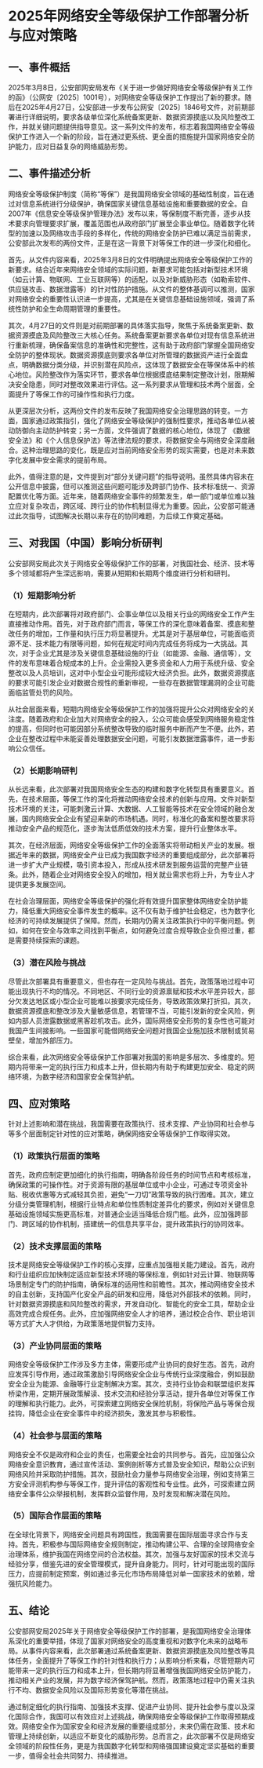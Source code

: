 # 2025年网络安全等级保护工作部署分析与应对策略

## 一、事件概括

2025年3月8日，公安部网安局发布《关于进一步做好网络安全等级保护有关工作的函》（公网安〔2025〕1001号），对网络安全等级保护工作提出了新的要求。随后在2025年4月27日，公安部进一步发布公网安〔2025〕1846号文件，对前期部署进行详细说明，要求各级单位深化系统备案更新、数据资源摸底以及风险整改工作，并就关键问题提供指导意见。这一系列文件的发布，标志着我国网络安全等级保护工作进入一个新的阶段，旨在通过更系统、更全面的措施提升国家网络安全防护能力，应对日益复杂的网络威胁形势。

## 二、事件描述分析

网络安全等级保护制度（简称“等保”）是我国网络安全领域的基础性制度，旨在通过对信息系统进行分级保护，确保国家关键信息基础设施和重要数据的安全。自2007年《信息安全等级保护管理办法》发布以来，等保制度不断完善，逐步从技术要求向管理要求扩展，覆盖范围也从政府部门扩展至企事业单位。随着数字化转型的加速以及网络攻击手段的多样化，传统的网络安全防护已难以满足当前需求，公安部此次发布的两份文件，正是在这一背景下对等保工作的进一步深化和细化。

首先，从文件内容来看，2025年3月8日的文件明确提出网络安全等级保护工作的新要求。结合近年来网络安全领域的实际问题，新要求可能包括对新型技术环境（如云计算、物联网、工业互联网等）的适配，以及对新威胁形态（如勒索软件、供应链攻击、数据泄露等）的针对性防护措施。从文件的整体基调可以推测，国家对网络安全的重要性认识进一步提高，尤其是在关键信息基础设施领域，强调了系统性防护和全生命周期管理的重要性。

其次，4月27日的文件则是对前期部署的具体落实指导，聚焦于系统备案更新、数据资源摸底及风险整改三大核心任务。系统备案更新要求各单位对现有信息系统进行重新梳理，确保备案信息的准确性和完整性，这有助于政府部门掌握全国网络安全防护的整体现状。数据资源摸底则要求各单位对所管理的数据资产进行全面盘点，明确数据分类分级，并识别潜在风险点，这体现了数据安全在等保体系中的核心地位。风险整改作为落实环节，要求各单位根据摸底结果制定整改计划，限期解决安全隐患，同时对整改效果进行评估。这一系列要求从管理和技术两个层面，全面提升了等保工作的可操作性和执行力度。

从更深层次分析，这两份文件的发布反映了我国网络安全治理思路的转变。一方面，国家通过政策指引，强化了网络安全等级保护的强制性要求，推动各单位从被动防御向主动防护转变；另一方面，文件强调了数据的核心地位，体现了 《数据安全法》和《个人信息保护法》等法律法规的要求，将数据安全与网络安全深度融合。这种治理思路的变化，既是应对当前网络安全形势的现实需要，也是对未来数字化发展中安全需求的提前布局。

此外，值得注意的是，文件提到对“部分关键问题”的指导说明。虽然具体内容未在公开信息中披露，但可以推测这些问题可能涉及跨部门协作、技术标准统一、资源配置优化等方面。近年来，随着网络安全事件的频繁发生，单一部门或单位难以独立应对复杂攻击，跨区域、跨行业的协作机制显得尤为重要。因此，公安部可能通过此次指导，试图解决长期以来存在的协同难题，为后续工作奠定基础。

## 三、对我国（中国）影响分析研判

公安部网安局此次关于网络安全等级保护工作的部署，对我国社会、经济、技术等多个领域都将产生深远影响，需要从短期和长期两个维度进行分析和研判。

### （1）短期影响分析

在短期内，此次部署将对政府部门、企事业单位以及相关行业的网络安全工作产生直接推动作用。首先，对于政府部门而言，等保工作的深化意味着备案、摸底和整改任务的增加，工作量和执行压力将显著提升。尤其是对于基层单位，可能面临资源不足、技术能力有限等问题，如何在规定时间内完成任务将成为一大挑战。其次，对于企业尤其是涉及关键信息基础设施的行业（如能源、金融、通信等），文件的发布意味着合规成本的上升。企业需投入更多资金和人力用于系统升级、安全整改以及人员培训，这对中小型企业可能形成较大经济负担。此外，数据资源摸底的要求可能引发企业对数据合规性的重新审视，一些存在数据管理漏洞的企业可能面临监管处罚的风险。

从社会层面来看，短期内网络安全等级保护工作的加强将提升公众对网络安全的关注度。随着政府和企业加大对网络安全的投入，公众可能会感受到网络服务稳定性的提高，但同时也可能因部分系统整改导致的临时服务中断而产生不便。此外，若企业在整改过程中未能妥善处理数据安全问题，可能引发数据泄露事件，进一步影响公众信任。

### （2）长期影响研判

从长远来看，此次部署对我国网络安全生态的构建和数字化转型具有重要意义。首先，在技术层面，等保工作的深化将推动网络安全技术的创新与应用。文件对新型技术环境的关注，可能刺激云计算、大数据、人工智能等技术在安全领域的融合发展，国内网络安全企业有望迎来新的市场机遇。同时，标准化的备案和整改要求将推动安全产品的规范化，逐步淘汰低质低效的技术方案，提升行业整体水平。

其次，在经济层面，网络安全等级保护工作的全面落实将带动相关产业的发展。根据近年来的数据，网络安全产业已成为我国数字经济的重要组成部分，此次部署将进一步扩大产业规模，吸引资本投入，形成从技术研发到服务运营的完整产业链条。此外，随着企业对网络安全投入的增加，相关就业需求也将上升，为专业人才提供更多发展空间。

在社会治理层面，网络安全等级保护的强化将有效提升国家整体网络安全防护能力，降低重大网络安全事件发生的概率。这不仅有助于维护社会稳定，也为数字化经济的可持续发展提供了保障。然而，长期内仍需关注政策执行中的平衡问题。例如，如何在安全与效率之间找到平衡点，如何避免过度合规导致企业负担过重，都是需要持续探索的课题。

### （3）潜在风险与挑战

尽管此次部署具有重要意义，但也存在一定风险与挑战。首先，政策落地过程中可能出现执行不均的情况。不同地区、不同行业的资源禀赋和技术水平差异较大，部分欠发达地区或小型企业可能难以按要求完成任务，导致政策效果打折扣。其次，数据资源摸底和整改涉及大量敏感信息，若管理不当，可能引发新的安全风险，例如内部人员泄露数据或黑客趁机攻击。此外，国际网络安全形势的复杂性也可能对我国产生间接影响。一些国家可能借网络安全问题对我国企业施加技术限制或贸易壁垒，增加外部压力。

综合来看，此次网络安全等级保护工作部署对我国的影响是多层次、多维度的。短期内将带来一定的执行压力和成本上升，但长期内有助于构建更加安全、稳定的网络环境，为数字经济和国家安全保驾护航。

## 四、应对策略

针对上述影响和潜在挑战，我国需要在政策执行、技术支撑、产业协同和社会参与等多个层面制定针对性的应对策略，确保网络安全等级保护工作取得实效。

### （1）政策执行层面的策略

首先，政府应制定更加细化的执行指南，明确各阶段任务的时间节点和考核标准，确保政策的可操作性。对于资源有限的基层单位或中小企业，可通过专项资金补贴、税收优惠等方式减轻其负担，避免“一刀切”政策导致的执行困难。其次，建立分级分类管理机制，根据行业特点和单位性质制定差异化的要求，例如对关键信息基础设施领域实施更高标准，对普通企业适当降低合规门槛。此外，应加强跨部门、跨区域的协作机制，搭建统一的信息共享平台，提升政策执行的协同效率。

### （2）技术支撑层面的策略

技术是网络安全等级保护工作的核心支撑，应重点加强相关能力建设。首先，政府和行业组织应加快制定适应新型技术环境的等保标准，例如针对云计算、物联网等场景制定专门的防护指南，确保标准的适用性和前瞻性。其次，推动网络安全技术的自主创新，支持国产化安全产品的研发和应用，降低对外部技术的依赖。同时，针对数据资源摸底和风险整改的需求，开发自动化、智能化的安全工具，帮助企业高效完成合规任务。此外，应加强网络安全人才的培养，通过校企合作、职业培训等方式扩大人才供给，为政策落地提供智力支持。

### （3）产业协同层面的策略

网络安全等级保护工作涉及多方主体，需要形成产业协同的良好生态。首先，政府应发挥引导作用，通过政策激励引导网络安全企业与传统行业深度融合，例如鼓励安全企业为能源、金融等行业定制解决方案。其次，支持行业协会和联盟组织发挥桥梁作用，定期开展政策解读、技术交流和经验分享活动，提升各单位对等保工作的理解和执行能力。此外，可探索建立网络安全保险机制，将保险产品与等保合规挂钩，降低企业在安全事件中的经济损失，激发其参与积极性。

### （4）社会参与层面的策略

网络安全不仅是政府和企业的责任，也需要全社会的共同参与。首先，应加强公众网络安全意识教育，通过宣传活动、案例剖析等方式普及安全知识，帮助公众识别网络风险并采取防护措施。其次，鼓励社会力量参与网络安全治理，例如支持第三方安全评测机构参与等保工作，提升评估的客观性和专业性。此外，可探索建立网络安全事件公众举报机制，发挥群众监督作用，及时发现和解决潜在风险。

### （5）国际合作层面的策略

在全球化背景下，网络安全问题具有跨国性，我国需要在国际层面寻求合作与支持。首先，积极参与国际网络安全规则制定，推动构建公平、合理的全球网络安全治理体系，维护我国在网络空间的合法权益。其次，加强与友好国家的技术交流与经验分享，借鉴先进的安全管理模式，提升自身能力。同时，针对可能出现的国际压力，应提前制定预案，例如通过多元化市场布局降低对单一国家技术的依赖，增强抗风险能力。

## 五、结论

公安部网安局2025年关于网络安全等级保护工作的部署，是我国网络安全治理体系深化的重要举措，体现了国家对网络安全的高度重视和对数字化未来的战略布局。从事件内容来看，此次部署通过系统备案更新、数据资源摸底及风险整改等具体任务，全面提升了等保工作的针对性和执行力；从影响分析来看，尽管短期内可能带来一定的执行压力和成本上升，但长期内将显著增强我国网络安全防护能力，推动相关产业的发展，并为数字经济保驾护航。然而，政策落地过程中仍需关注执行不均、数据安全风险以及国际形势变化等潜在挑战。

通过制定细化的执行指南、加强技术支撑、促进产业协同、提升社会参与度以及深化国际合作，我国可以有效应对上述挑战，确保网络安全等级保护工作取得预期成效。网络安全作为国家安全和经济发展的重要组成部分，未来仍需在政策、技术和管理上持续创新，以适应不断变化的威胁形势。总而言之，此次部署不仅是网络安全领域的阶段性任务，更是为我国数字化转型和网络强国建设奠定坚实基础的重要一步，值得全社会共同努力、持续推进。
